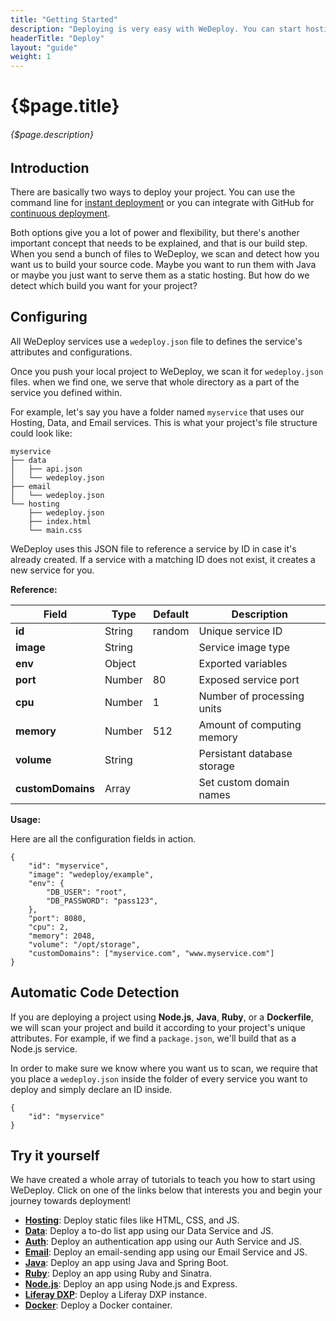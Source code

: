 ```yaml
---
title: "Getting Started"
description: "Deploying is very easy with WeDeploy. You can start hosting your static files, building a database, or even sending an email within a couple of minutes!"
headerTitle: "Deploy"
layout: "guide"
weight: 1
---
```


# {$page.title}

###### {$page.description}

<article id="1">

## Introduction

There are basically two ways to deploy your project. You can use the command line for [instant deployment](/docs/deploy/instant-deployment.html) or you can integrate with GitHub for [continuous deployment](/docs/deploy/continuous-deployment.html).

Both options give you a lot of power and flexibility, but there's another important concept that needs to be explained, and that is our build step. When you send a bunch of files to WeDeploy, we scan and detect how you want us to build your source code. Maybe you want to run them with Java or maybe you just want to serve them as a static hosting. But how do we detect which build you want for your project?

</article>

<article id="2">

## Configuring

All WeDeploy services use a `wedeploy.json` file to defines the service's attributes and configurations.

Once you push your local project to WeDeploy, we scan it for `wedeploy.json` files. when we find one, we serve that whole directory as a part of the service you defined within.

For example, let's say you have a folder named `myservice` that uses our Hosting, Data, and Email services. This is what your project's file structure could look like:

```
myservice
├── data
│   ├── api.json
│   └── wedeploy.json
├── email
│   └── wedeploy.json
└── hosting
    ├── wedeploy.json
    ├── index.html
    └── main.css
```

WeDeploy uses this JSON file to reference a service by ID in case it's already created. If a service with a matching ID does not exist, it creates a new service for you.

**Reference:**

<div class="table-container">

| Field             | Type    | Default | Description                  |
| ----------------- | ------- | ------- | ---------------------------- |
| **id**            | String  | random  | Unique service ID            |
| **image**         | String  |         | Service image type           |
| **env**           | Object  |         | Exported variables           |
| **port**          | Number  | 80      | Exposed service port         |
| **cpu**           | Number  | 1       | Number of processing units   |
| **memory**        | Number  | 512     | Amount of computing memory   |
| **volume**        | String  |         | Persistant database storage  |
| **customDomains** | Array   |         | Set custom domain names      |

</div>

**Usage:**

Here are all the configuration fields in action.

```application/json
{
	"id": "myservice",
	"image": "wedeploy/example",
	"env": {
		"DB_USER": "root",
		"DB_PASSWORD": "pass123",
	},
	"port": 8080,
	"cpu": 2,
	"memory": 2048,
	"volume": "/opt/storage",
	"customDomains": ["myservice.com", "www.myservice.com"]
}
```

</article>

<article id="3">

## Automatic Code Detection

If you are deploying a project using **Node.js**, **Java**, **Ruby**, or a **Dockerfile**, we will scan your project and build it according to your project's unique attributes. For example, if we find a `package.json`, we'll build that as a Node.js service.

In order to make sure we know where you want us to scan, we require that you place a `wedeploy.json` inside the folder of every service you want to deploy and simply declare an ID inside.

```application/json
{
	"id": "myservice"
}
```

</article>

<article id="4">

## Try it yourself

We have created a whole array of tutorials to teach you how to start using WeDeploy. Click on one of the links below that interests you and begin your journey towards deployment!

* **<a data-senna-off target="_blank" href="/tutorials/hosting/">Hosting</a>**: Deploy static files like HTML, CSS, and JS.
* **<a data-senna-off target="_blank" href="/tutorials/data-web/">Data</a>**: Deploy a to-do list app using our Data Service and JS.
* **<a data-senna-off target="_blank" href="/tutorials/auth-web/">Auth</a>**: Deploy an authentication app using our Auth Service and JS.
* **<a data-senna-off target="_blank" href="/tutorials/email-web/">Email</a>**: Deploy an email-sending app using our Email Service and JS.
* **<a data-senna-off target="_blank" href="/tutorials/java/">Java</a>**: Deploy an app using Java and Spring Boot.
* **<a data-senna-off target="_blank" href="/tutorials/ruby/">Ruby</a>**: Deploy an app using Ruby and Sinatra.
* **<a data-senna-off target="_blank" href="/tutorials/nodejs/">Node.js</a>**: Deploy an app using Node.js and Express.
* **<a data-senna-off target="_blank" href="/tutorials/liferay-dxp/">Liferay DXP</a>**: Deploy a Liferay DXP instance.
* **<a data-senna-off target="_blank" href="/tutorials/docker/">Docker</a>**: Deploy a Docker container.

</article>
